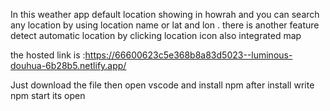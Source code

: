 In this weather app default location showing in howrah and you can search any location by using location name or lat and lon .
there is another feature detect automatic location by clicking location icon 
also integrated map 


the hosted link is :https://66600623c5e368b8a83d5023--luminous-douhua-6b28b5.netlify.app/

Just download the file then open vscode and install npm 
after install write npm start its open
